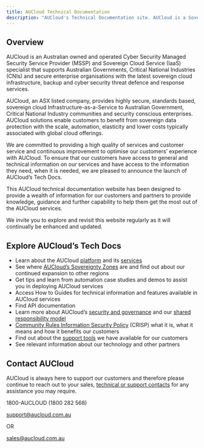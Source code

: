 ```yaml
---
title: AUCloud Technical Documentation
description: "AUCloud's Technical Documentation site. AUCloud is a Sovereign Cloud provider, based in Australia offering Iaas, PaaS and security services."
---
```


## Overview

AUCloud is an Australian owned and operated Cyber Security Managed Security Service Provider (MSSP) and Sovereign Cloud Service (IaaS) specialist that supports Australian Governments, Critical National Industries (CNIs) and secure enterprise organisations with the latest sovereign cloud infrastructure, backup and cyber security threat defence and response services.

AUCloud, an ASX listed company, provides highly secure, standards based, sovereign cloud Infrastructure-as-a-Service to Australian Government, Critical National Industry communities and security conscious enterprises. AUCloud solutions enable customers to benefit from sovereign data protection with the scale, automation, elasticity and lower costs typically associated with global cloud offerings.

We are committed to providing a high quality of services and customer service and continuous improvement to optimise our customers’ experience with AUCloud. To ensure that our customers have access to general and technical information on our services and have access to the information they need, when it is needed, we are pleased to announce the launch of AUCloud’s Tech Docs.

This AUCloud technical documentation website has been designed to provide a wealth of information for our customers and partners to provide knowledge, guidance and further capability to help them get the most out of the AUCloud services.

We invite you to explore and revisit this website regularly as it will continually be enhanced and updated.

## Explore AUCloud’s Tech Docs

- Learn about the AUCloud [platform](Platform_Overview/index.md) and its [services](Platform_Services/index.md)
- See where [AUCloud’s Sovereignty Zones](Platform_Overview/sovereignty_zones.md) are and find out about our continued expansion to other regions
- Get tips and learn from automation case studies and demos to assist you in deploying AUCloud services
- Access How to Guides for technical information and features available in AUCloud services
- Find API documentation
- Learn more about AUCloud’s [security and governance](Platform_Overview/Security/security_and_governance.md) and our [shared responsibility model](Platform_Overview/Security/shared_service_model.md)
- [Community Rules Information Security Policy](Platform_Overview/Security/index.md#community-rules-information-security-policy-crisp) (CRISP) what it is, what it means and how it benefits our customers
- Find out about the [support tools](Platform_Overview/support/index.md) we have available for our customers
- See relevant information about our technology and other partners

## Contact AUCloud

AUCloud is always here to support our customers and therefore please continue to reach out to your sales, [technical or support contacts](Platform_Overview/support/index.md) for any assistance you may require.

1800-AUCLOUD (1800 282 568)

[support@aucloud.com.au](mailto:support@aucloud.com.au)

OR

[sales@aucloud.com.au](mailto:sales@aucloud.com.au)
